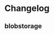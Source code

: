 # Changelog

## blobstorage
<!-- To add a new entry write: -->
<!-- ### version / full date -->
<!-- * [Update/Bug fix] message that describes the changes that you apply -->